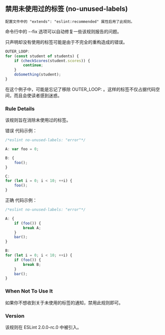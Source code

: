 ## 禁用未使用过的标签 (no-unused-labels)

```配置文件中的 "extends": "eslint:recommended" 属性启用了此规则。```

命令行中的 --fix 选项可以自动修复一些该规则报告的问题。

只声明却没有使用的标签可能是由于不完全的重构造成的错误。
```js
OUTER_LOOP:
for (const student of students) {
    if (checkScores(student.scores)) {
        continue;
    }
    doSomething(student);
}
```

在这个例子中，可能是忘记了移除 OUTER_LOOP: 。这样的标签不仅占据代码空间，而且会使读者感到迷惑。

### Rule Details
该规则旨在消除未使用过的标签。

错误 代码示例：
```js
/*eslint no-unused-labels: "error"*/

A: var foo = 0;

B: {
    foo();
}

C:
for (let i = 0; i < 10; ++i) {
    foo();
}
```

正确 代码示例：
```js
/*eslint no-unused-labels: "error"*/

A: {
    if (foo()) {
        break A;
    }
    bar();
}

B:
for (let i = 0; i < 10; ++i) {
    if (foo()) {
        break B;
    }
    bar();
}
```

### When Not To Use It
如果你不想收到关于未使用的标签的通知，禁用此规则即可。

### Version
该规则在 ESLint 2.0.0-rc.0 中被引入。
